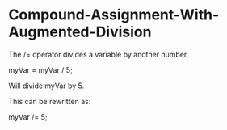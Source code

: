 # Compound-Assignment-With-Augmented-Division

The /= operator divides a variable by another number.

myVar = myVar / 5;

Will divide myVar by 5. 

This can be rewritten as:

myVar /= 5;
